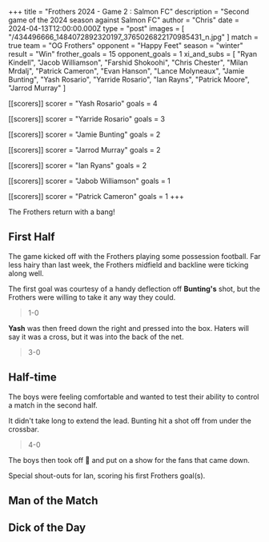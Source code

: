 +++
title = "Frothers 2024 - Game 2 : Salmon FC"
description = "Second game of the 2024 season against Salmon FC"
author = "Chris"
date = 2024-04-13T12:00:00.000Z
type = "post"
images = [ "/434496666_1484072892320197_3765026822170985431_n.jpg" ]
match = true
team = "OG Frothers"
opponent = "Happy Feet"
season = "winter"
result = "Win"
frother_goals = 15
opponent_goals = 1
xi_and_subs = [
  "Ryan Kindell",
  "Jacob Williamson",
  "Farshid Shokoohi",
  "Chris Chester",
  "Milan Mrdalj",
  "Patrick Cameron",
  "Evan Hanson",
  "Lance Molyneaux",
  "Jamie Bunting",
  "Yash Rosario",
  "Yarride Rosario",
  "Ian Rayns",
  "Patrick Moore",
  "Jarrod Murray"
]

[[scorers]]
scorer = "Yash Rosario"
goals = 4

[[scorers]]
scorer = "Yarride Rosario"
goals = 3

[[scorers]]
scorer = "Jamie Bunting"
goals = 2

[[scorers]]
scorer = "Jarrod Murray"
goals = 2

[[scorers]]
scorer = "Ian Ryans"
goals = 2

[[scorers]]
scorer = "Jabob Williamson"
goals = 1

[[scorers]]
scorer = "Patrick Cameron"
goals = 1
+++

The Frothers return with a bang!

## First Half

The game kicked off with the Frothers playing some possession football. Far less hairy than last week, the Frothers midfield and backline were ticking along well.

The first goal was courtesy of a handy deflection off **Bunting's** shot, but the Frothers were willing to take it any way they could.

> 1-0

**Yash** was then freed down the right and pressed into the box. Haters will say it was a cross, but it was into the back of the net.

> 3-0

## Half-time

The boys were feeling comfortable and wanted to test their ability to control a match in the second half.

It didn't take long to extend the lead. Bunting hit a shot off from under the crossbar.

> 4-0

The boys then took off 🚀 and put on a show for the fans that came down.

Special shout-outs for Ian, scoring his first Frothers goal(s). 

## Man of the Match

## Dick of the Day

